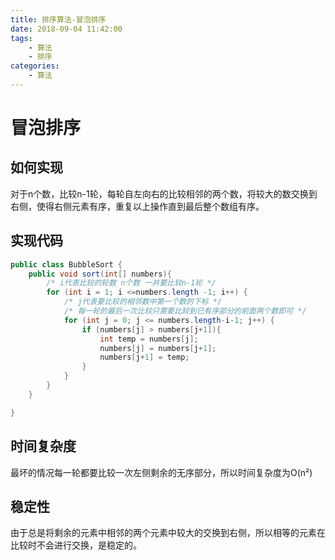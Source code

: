 ```yaml
---
title: 排序算法-冒泡排序
date: 2018-09-04 11:42:00
tags: 
    - 算法
    - 排序
categories: 
    - 算法
---
```

# 冒泡排序
## 如何实现
对于n个数，比较n-1轮，每轮自左向右的比较相邻的两个数，将较大的数交换到右侧，使得右侧元素有序，重复以上操作直到最后整个数组有序。
<!-- more -->
## 实现代码
```java
public class BubbleSort {
    public void sort(int[] numbers){
        /* i代表比较的轮数 n个数 一共要比较n-1轮 */
        for (int i = 1; i <=numbers.length -1; i++) {
            /* j代表要比较的相邻数中第一个数的下标 */
            /* 每一轮的最后一次比较只需要比较到已有序部分的前面两个数即可 */
            for (int j = 0; j <= numbers.length-i-1; j++) {
                if (numbers[j] > numbers[j+1]){
                    int temp = numbers[j];
                    numbers[j] = numbers[j+1];
                    numbers[j+1] = temp;
                }
            }
        }
    }

}
```
## 时间复杂度
最坏的情况每一轮都要比较一次左侧剩余的无序部分，所以时间复杂度为O(n²)
## 稳定性
由于总是将剩余的元素中相邻的两个元素中较大的交换到右侧，所以相等的元素在比较时不会进行交换，是稳定的。
